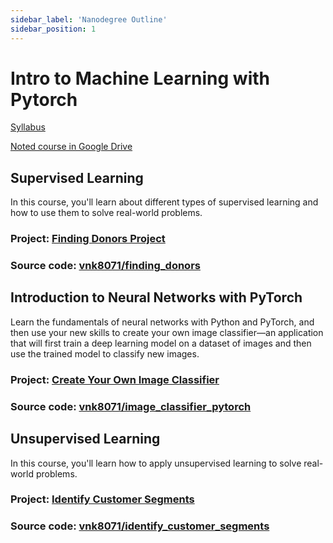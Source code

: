 ```yaml
---
sidebar_label: 'Nanodegree Outline'
sidebar_position: 1
---
```


# Intro to Machine Learning with Pytorch

[Syllabus](https://d20vrrgs8k4bvw.cloudfront.net/documents/en-US/Enterprise+Syllabi/Generic/Udacity+Enterprise+Syllabus+Introduction+to+Machine+Learning+with+PyTorch+nd229.pdf)

[Noted course in Google Drive](https://docs.google.com/document/d/1gVrdHdy62rQ1OtsEhAnVPWn_U2voOfqIDrZ1ZWlf1vk/edit?usp=sharing)

##  Supervised Learning
In this course, you'll learn about different types of supervised learning and how to use them to solve real-world problems.

### Project: [Finding Donors Project](https://learn.udacity.com/nanodegrees/nd229/parts/cd0025/lessons/ls12003/concepts/bcf3a46d-6f23-4f7b-a4a9-37f4262fcd67)

### Source code: [vnk8071/finding_donors](https://github.com/vnk8071/machine-learning-in-production/tree/main/projects/finding_donors)

## Introduction to Neural Networks with PyTorch
Learn the fundamentals of neural networks with Python and PyTorch, and then use your new skills to create your own image classifier—an application that will first train a deep learning model on a dataset of images and then use the trained model to classify new images.

### Project: [Create Your Own Image Classifier](https://learn.udacity.com/nanodegrees/nd229/parts/cd0281/lessons/fba5d93a-92f7-463b-b000-95e4c4d742df/concepts/63b5bc3f-6b68-41f7-967e-5a64f93b143e)

### Source code: [vnk8071/image_classifier_pytorch](https://github.com/vnk8071/machine-learning-in-production/tree/main/projects/image_classifier_pytorch)

## Unsupervised Learning
In this course, you'll learn how to apply unsupervised learning to solve real-world problems.

### Project: [Identify Customer Segments](https://learn.udacity.com/nanodegrees/nd229/parts/cd0026/lessons/2ce3f1b7-5080-46d4-9f37-8f92575a803e/concepts/9d7b60c5-79c1-400e-ab96-7bff19cea629)

### Source code: [vnk8071/identify_customer_segments](https://github.com/vnk8071/machine-learning-in-production/tree/main/projects/identify_customer_segments)
